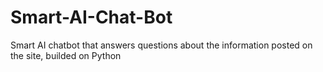 # Smart-AI-Chat-Bot
Smart AI chatbot that answers questions about the information posted on the site, builded on Python
